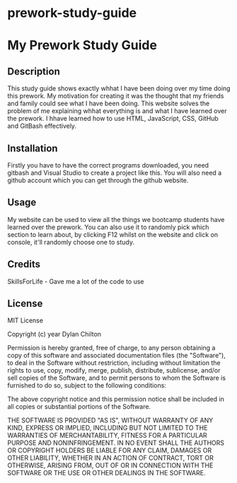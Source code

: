 
# prework-study-guide
# My Prework Study Guide

## Description
This study guide shows exactly whhat I have been doing over my time doing this prework. My motivation for creating it was the thought that my friends and family could see what I have been doing. This website solves the problem of me explaining whhat everything is and what I have learned over the prework. I hhave learned how to use HTML, JavaScript, CSS, GitHub and GitBash effectively.

## Installation
Firstly you have to have the correct programs downloaded, you need gitbash and Visual Studio to create a project like this. You will also need a github account which you can get through the github website.

## Usage
My website can be used to view all the things we bootcamp students have learned over the prework. You can also use it to randomly pick which section to learn about, by clicking F12 whilst on the website and click on console, it'll randomly choose one to study.

## Credits
 SkillsForLife - Gave me a lot of the code to use

## License
MIT License

Copyright (c) year Dylan Chilton

Permission is hereby granted, free of charge, to any person obtaining a copy
of this software and associated documentation files (the "Software"), to deal
in the Software without restriction, including without limitation the rights
to use, copy, modify, merge, publish, distribute, sublicense, and/or sell
copies of the Software, and to permit persons to whom the Software is
furnished to do so, subject to the following conditions:

The above copyright notice and this permission notice shall be included in all
copies or substantial portions of the Software.

THE SOFTWARE IS PROVIDED "AS IS", WITHOUT WARRANTY OF ANY KIND, EXPRESS OR
IMPLIED, INCLUDING BUT NOT LIMITED TO THE WARRANTIES OF MERCHANTABILITY,
FITNESS FOR A PARTICULAR PURPOSE AND NONINFRINGEMENT. IN NO EVENT SHALL THE
AUTHORS OR COPYRIGHT HOLDERS BE LIABLE FOR ANY CLAIM, DAMAGES OR OTHER
LIABILITY, WHETHER IN AN ACTION OF CONTRACT, TORT OR OTHERWISE, ARISING FROM,
OUT OF OR IN CONNECTION WITH THE SOFTWARE OR THE USE OR OTHER DEALINGS IN THE
SOFTWARE.
